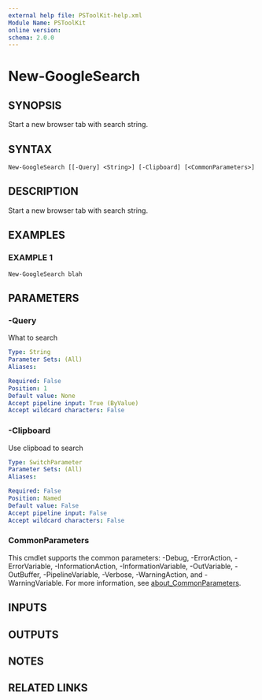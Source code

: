 ```yaml
---
external help file: PSToolKit-help.xml
Module Name: PSToolKit
online version:
schema: 2.0.0
---
```


# New-GoogleSearch

## SYNOPSIS
Start a new browser tab with search string.

## SYNTAX

```
New-GoogleSearch [[-Query] <String>] [-Clipboard] [<CommonParameters>]
```

## DESCRIPTION
Start a new browser tab with search string.

## EXAMPLES

### EXAMPLE 1
```
New-GoogleSearch blah
```

## PARAMETERS

### -Query
What to search

```yaml
Type: String
Parameter Sets: (All)
Aliases:

Required: False
Position: 1
Default value: None
Accept pipeline input: True (ByValue)
Accept wildcard characters: False
```

### -Clipboard
Use clipboad to search

```yaml
Type: SwitchParameter
Parameter Sets: (All)
Aliases:

Required: False
Position: Named
Default value: False
Accept pipeline input: False
Accept wildcard characters: False
```

### CommonParameters
This cmdlet supports the common parameters: -Debug, -ErrorAction, -ErrorVariable, -InformationAction, -InformationVariable, -OutVariable, -OutBuffer, -PipelineVariable, -Verbose, -WarningAction, and -WarningVariable. For more information, see [about_CommonParameters](http://go.microsoft.com/fwlink/?LinkID=113216).

## INPUTS

## OUTPUTS

## NOTES

## RELATED LINKS
